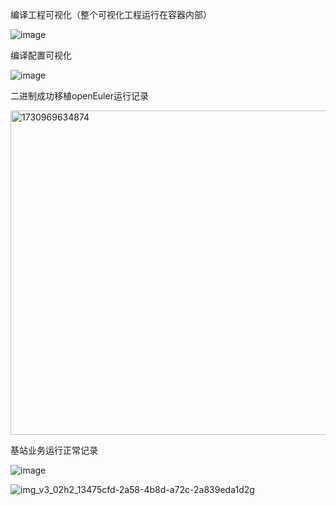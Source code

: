 编译工程可视化（整个可视化工程运行在容器内部）

![image](https://github.com/user-attachments/assets/bbf62d0c-cda0-44fe-b4b2-3cf11c8d2480)

编译配置可视化

![image](https://github.com/user-attachments/assets/b28e0280-b5ce-4560-a65a-cab1f9686a61)

二进制成功移植openEuler运行记录

<img width="519" alt="1730969634874" src="https://github.com/user-attachments/assets/5c454df7-7acd-4e65-bf18-e8416c73f0ac">

基站业务运行正常记录

![image](https://github.com/user-attachments/assets/26e1129b-2a0e-4845-96e5-d085f37f5cfd)

![img_v3_02h2_13475cfd-2a58-4b8d-a72c-2a839eda1d2g](https://github.com/user-attachments/assets/441e3015-f0e2-43da-a188-251b9e6be64c)








